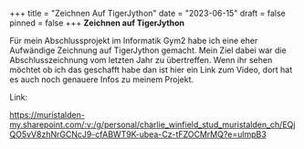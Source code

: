 +++
title = "Zeichnen Auf TigerJython"
date = "2023-06-15"
draft = false
pinned = false
+++
**Zeichnen auf TigerJython**

Für mein Abschlussprojekt im Informatik Gym2 habe ich eine eher Aufwändige Zeichnung auf TigerJython gemacht. Mein Ziel dabei war die Abschlusszeichnung vom letzten Jahr zu übertreffen. Wenn ihr sehen möchtet ob ich das geschafft habe dan ist hier ein Link zum Video, dort hat es auch noch genauere Infos zu meinem Projekt.

Link:

<https://muristalden-my.sharepoint.com/:v:/g/personal/charlie_winfield_stud_muristalden_ch/EQjQO5vV8zhNrGCNcJ9-cfABWT9K-ubea-Cz-tFZOCMrMQ?e=ulmpB3>